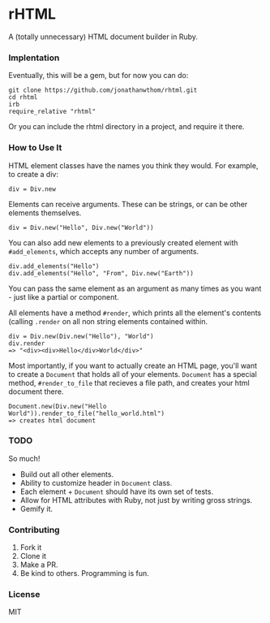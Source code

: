 # rHTML

A (totally unnecessary) HTML document builder in Ruby.

### Implentation

Eventually, this will be a gem, but for now you can do:

```
git clone https://github.com/jonathanwthom/rhtml.git
cd rhtml
irb
require_relative "rhtml"
```

Or you can include the rhtml directory in a project, and 
require it there.

### How to Use It

HTML element classes have the names you think they would. For example, to create a div:

```
div = Div.new
```

Elements can receive arguments. These can be strings, or can be other elements themselves.

```
div = Div.new("Hello", Div.new("World"))
```

You can also add new elements to a previously created element with `#add_elements`, which accepts any number of arguments.

```
div.add_elements("Hello")
div.add_elements("Hello", "From", Div.new("Earth"))
```

You can pass the same element as an argument as many times as you want - just like a partial or component.

All elements have a method `#render`, which prints all the element's contents (calling `.render` on all non string elements
contained within.

```
div = Div.new(Div.new("Hello"), "World")
div.render
=> "<div><div>Hello</div>World</div>"
```

Most importantly, if you want to actually create an HTML page, you'll want to create a `Document` that holds all of your elements.
`Document` has a special method, `#render_to_file` that recieves a file path, and creates your html document there.

```
Document.new(Div.new("Hello World")).render_to_file("hello_world.html")
=> creates html document
```


### TODO

So much!

- Build out all other elements.
- Ability to customize header in `Document` class.
- Each element + `Document` should have its own set of tests.
- Allow for HTML attributes with Ruby, not just by writing gross strings.
- Gemify it.

### Contributing

1. Fork it
2. Clone it
3. Make a PR. 
4. Be kind to others. Programming is fun.

### License

MIT 
